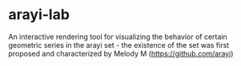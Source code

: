 # arayi-lab
An interactive rendering tool for visualizing the behavior of certain geometric series in the arayi set - the existence of the set was first proposed and characterized by Melody M  (https://github.com/arayi) 

